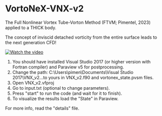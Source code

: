 # VortoNeX-VNX-v2
The Full Nonlinear Vortex Tube-Vorton Method (FTVM; Pimentel, 2023) applied to a THICK body.

The concept of inviscid detached vorticity from the entire surface leads to the next generation CFD!

[![Watch the video](https://img.youtube.com/vi/40FRmue2Rlc/hqdefault.jpg)](https://www.youtube.com/embed/40FRmue2Rlc)

1. You should have installed Visual Studio 2017 (or higher version with Fortran compiler) and Paraview v5 for postprocessing.
2. Change the path: C:\Users\pimen\Documents\Visual Studio 2017\VNX_v2...to yours in VNX_v2.f90 and vortonex_state.pvsm files.
3. Open VNX_v2.vfproj
4. Go to input.txt (optional to change parameters).
5. Press "start" to run the code (and wait for it to finish).
6. To visualize the results load the "State" in Paraview.

For more info, read the "details" file.
